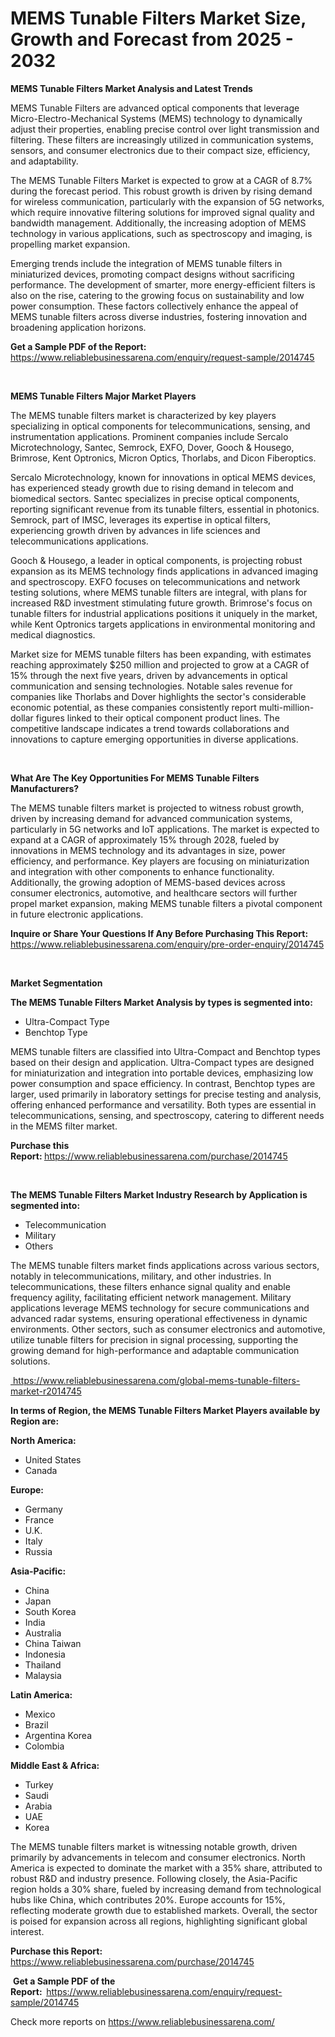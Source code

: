 <p><h1>MEMS Tunable Filters Market Size, Growth and Forecast from 2025 - 2032</h1></p><p><strong>MEMS Tunable Filters Market Analysis and Latest Trends</strong></p>
<p><p>MEMS Tunable Filters are advanced optical components that leverage Micro-Electro-Mechanical Systems (MEMS) technology to dynamically adjust their properties, enabling precise control over light transmission and filtering. These filters are increasingly utilized in communication systems, sensors, and consumer electronics due to their compact size, efficiency, and adaptability.</p><p>The MEMS Tunable Filters Market is expected to grow at a CAGR of 8.7% during the forecast period. This robust growth is driven by rising demand for wireless communication, particularly with the expansion of 5G networks, which require innovative filtering solutions for improved signal quality and bandwidth management. Additionally, the increasing adoption of MEMS technology in various applications, such as spectroscopy and imaging, is propelling market expansion.</p><p>Emerging trends include the integration of MEMS tunable filters in miniaturized devices, promoting compact designs without sacrificing performance. The development of smarter, more energy-efficient filters is also on the rise, catering to the growing focus on sustainability and low power consumption. These factors collectively enhance the appeal of MEMS tunable filters across diverse industries, fostering innovation and broadening application horizons.</p></p>
<p><strong>Get a Sample PDF of the Report:&nbsp;</strong> <a href="https://www.reliablebusinessarena.com/enquiry/request-sample/2014745?utm_campaign=2483&utm_medium=2&utm_source=Github&utm_content=ia&utm_term=12022025&utm_id=mems-tunable-filters">https://www.reliablebusinessarena.com/enquiry/request-sample/2014745</a></p>
<p>&nbsp;</p>
<p><strong>MEMS Tunable Filters Major Market Players</strong></p>
<p><p>The MEMS tunable filters market is characterized by key players specializing in optical components for telecommunications, sensing, and instrumentation applications. Prominent companies include Sercalo Microtechnology, Santec, Semrock, EXFO, Dover, Gooch & Housego, Brimrose, Kent Optronics, Micron Optics, Thorlabs, and Dicon Fiberoptics.</p><p>Sercalo Microtechnology, known for innovations in optical MEMS devices, has experienced steady growth due to rising demand in telecom and biomedical sectors. Santec specializes in precise optical components, reporting significant revenue from its tunable filters, essential in photonics. Semrock, part of IMSC, leverages its expertise in optical filters, experiencing growth driven by advances in life sciences and telecommunications applications.</p><p>Gooch & Housego, a leader in optical components, is projecting robust expansion as its MEMS technology finds applications in advanced imaging and spectroscopy. EXFO focuses on telecommunications and network testing solutions, where MEMS tunable filters are integral, with plans for increased R&D investment stimulating future growth. Brimrose's focus on tunable filters for industrial applications positions it uniquely in the market, while Kent Optronics targets applications in environmental monitoring and medical diagnostics.</p><p>Market size for MEMS tunable filters has been expanding, with estimates reaching approximately $250 million and projected to grow at a CAGR of 15% through the next five years, driven by advancements in optical communication and sensing technologies. Notable sales revenue for companies like Thorlabs and Dover highlights the sector's considerable economic potential, as these companies consistently report multi-million-dollar figures linked to their optical component product lines. The competitive landscape indicates a trend towards collaborations and innovations to capture emerging opportunities in diverse applications.</p></p>
<p>&nbsp;</p>
<p><strong>What Are The Key Opportunities For MEMS Tunable Filters Manufacturers?</strong></p>
<p><p>The MEMS tunable filters market is projected to witness robust growth, driven by increasing demand for advanced communication systems, particularly in 5G networks and IoT applications. The market is expected to expand at a CAGR of approximately 15% through 2028, fueled by innovations in MEMS technology and its advantages in size, power efficiency, and performance. Key players are focusing on miniaturization and integration with other components to enhance functionality. Additionally, the growing adoption of MEMS-based devices across consumer electronics, automotive, and healthcare sectors will further propel market expansion, making MEMS tunable filters a pivotal component in future electronic applications.</p></p>
<p><strong>Inquire or Share Your Questions If Any Before Purchasing This Report:</strong> <a href="https://www.reliablebusinessarena.com/enquiry/pre-order-enquiry/2014745?utm_campaign=2483&utm_medium=2&utm_source=Github&utm_content=ia&utm_term=12022025&utm_id=mems-tunable-filters">https://www.reliablebusinessarena.com/enquiry/pre-order-enquiry/2014745</a></p>
<p>&nbsp;</p>
<p><strong>Market Segmentation</strong></p>
<p><strong>The MEMS Tunable Filters Market Analysis by types is segmented into:</strong></p>
<p><ul><li>Ultra-Compact Type</li><li>Benchtop Type</li></ul></p>
<p><p>MEMS tunable filters are classified into Ultra-Compact and Benchtop types based on their design and application. Ultra-Compact types are designed for miniaturization and integration into portable devices, emphasizing low power consumption and space efficiency. In contrast, Benchtop types are larger, used primarily in laboratory settings for precise testing and analysis, offering enhanced performance and versatility. Both types are essential in telecommunications, sensing, and spectroscopy, catering to different needs in the MEMS filter market.</p></p>
<p><strong>Purchase this Report:&nbsp;</strong><a href="https://www.reliablebusinessarena.com/purchase/2014745?utm_campaign=2483&utm_medium=2&utm_source=Github&utm_content=ia&utm_term=12022025&utm_id=mems-tunable-filters">https://www.reliablebusinessarena.com/purchase/2014745</a></p>
<p>&nbsp;</p>
<p><strong>The MEMS Tunable Filters Market Industry Research by Application is segmented into:</strong></p>
<p><ul><li>Telecommunication</li><li>Military</li><li>Others</li></ul></p>
<p><p>The MEMS tunable filters market finds applications across various sectors, notably in telecommunications, military, and other industries. In telecommunications, these filters enhance signal quality and enable frequency agility, facilitating efficient network management. Military applications leverage MEMS technology for secure communications and advanced radar systems, ensuring operational effectiveness in dynamic environments. Other sectors, such as consumer electronics and automotive, utilize tunable filters for precision in signal processing, supporting the growing demand for high-performance and adaptable communication solutions.</p></p>
<p><a href="https://www.reliablebusinessarena.com/global-mems-tunable-filters-market-r2014745?utm_campaign=2483&utm_medium=2&utm_source=Github&utm_content=ia&utm_term=12022025&utm_id=mems-tunable-filters">&nbsp;https://www.reliablebusinessarena.com/global-mems-tunable-filters-market-r2014745</a></p>
<p><strong>In terms of Region, the MEMS Tunable Filters Market Players available by Region are:</strong></p>
<p>
    <p> <strong> North America: </strong>
        <ul>
            <li>United States</li>
            <li>Canada</li>
        </ul>
        </p> 
    <p> <strong> Europe: </strong>
        <ul>
            <li>Germany</li>
            <li>France</li>
            <li>U.K.</li>
            <li>Italy</li>
            <li>Russia</li>
        </ul>
        </p> 
    <p> <strong> Asia-Pacific: </strong>
        <ul>
            <li>China</li>
            <li>Japan</li>
            <li>South Korea</li>
            <li>India</li>
            <li>Australia</li>
            <li>China Taiwan</li>
            <li>Indonesia</li>
            <li>Thailand</li>
            <li>Malaysia</li>
        </ul>
        </p> 
    <p> <strong> Latin America: </strong>
        <ul>
            <li>Mexico</li>
            <li>Brazil</li>
            <li>Argentina Korea</li>
            <li>Colombia</li>
        </ul>
        </p> 
    <p> <strong> Middle East & Africa: </strong>
        <ul>
            <li>Turkey</li>
            <li>Saudi</li>
            <li>Arabia</li>
            <li>UAE</li>
            <li>Korea</li>
        </ul>
    </p>
    </p>
<p><p>The MEMS tunable filters market is witnessing notable growth, driven primarily by advancements in telecom and consumer electronics. North America is expected to dominate the market with a 35% share, attributed to robust R&D and industry presence. Following closely, the Asia-Pacific region holds a 30% share, fueled by increasing demand from technological hubs like China, which contributes 20%. Europe accounts for 15%, reflecting moderate growth due to established markets. Overall, the sector is poised for expansion across all regions, highlighting significant global interest.</p></p>
<p><strong>Purchase this Report: </strong><a href="https://www.reliablebusinessarena.com/purchase/2014745?utm_campaign=2483&utm_medium=2&utm_source=Github&utm_content=ia&utm_term=12022025&utm_id=mems-tunable-filters">https://www.reliablebusinessarena.com/purchase/2014745</a></p>
<p>&nbsp;<strong>Get a Sample PDF of the Report:&nbsp;&nbsp;</strong><a href="https://www.reliablebusinessarena.com/enquiry/request-sample/2014745?utm_campaign=2483&utm_medium=2&utm_source=Github&utm_content=ia&utm_term=12022025&utm_id=mems-tunable-filters">https://www.reliablebusinessarena.com/enquiry/request-sample/2014745</a></p>
<p><strong></strong></p>
<p>Check more reports on <a href="https://www.reliablebusinessarena.com/?utm_campaign=2483&utm_medium=2&utm_source=Github&utm_content=ia&utm_term=12022025&utm_id=mems-tunable-filters">https://www.reliablebusinessarena.com/</a></p>